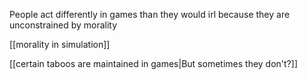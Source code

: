 People act differently in games than they would irl because they are unconstrained by morality

[[morality in simulation]]

[[certain taboos are maintained in games|But sometimes they don't?]]
